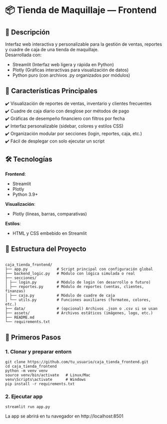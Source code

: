 # 📦 Tienda de Maquillaje — Frontend

## 🚀 Descripción  
Interfaz web interactiva y personalizable para la gestión de ventas, reportes y cuadre de caja de una tienda de maquillaje.  
Desarrollada con:

- Streamlit (Interfaz web ligera y rápida en Python)
- Plotly (Gráficas interactivas para visualización de datos)
- Python puro (con archivos .py organizados por módulos)
  
## 🌟 Características Principales

✔️ Visualización de reportes de ventas, inventario y clientes frecuentes  
✔️ Cuadre de caja diario con desglose por métodos de pago  
✔️ Gráficas de desempeño financiero con filtros por fecha  
✔️ Interfaz personalizable (sidebar, colores y estilos CSS)  
✔️ Organización modular por secciones (login, reportes, caja, etc.)  
✔️ Fácil de desplegar con solo ejecutar un script  

## 🛠️ Tecnologías

**Frontend**:
- Streamlit
- Plotly
- Python 3.9+

**Visualización**:
- Plotly (líneas, barras, comparativas)

**Estilos**:
- HTML y CSS embebido en Streamlit

## 📂 Estructura del Proyecto
```

caja_tienda_frontend/
├── app.py             # Script principal con configuración global
├── backend_logic.py   # Módulo con lógica simulada o real
├── secciones/
│ ├── login.py         # Módulo de login (en desarrollo o futuro)
│ ├── reportes.py      # Módulo de reportes (ventas, clientes, finanzas)
│ ├── caja.py          # Módulo de cuadre de caja
│ └── utils.py         # Funciones auxiliares (formateo, colores, etc.)
├── data/              # (opcional) Archivos .json o .csv si se usan 
├── assets/            # Archivos estáticos (imágenes, logo, etc.) 
├── README.md 
└── requirements.txt

```

## 🚀 Primeros Pasos

### 1. Clonar y preparar entorn
```
git clone https://github.com/tu_usuario/caja_tienda_frontend.git
cd caja_tienda_frontend
python -m venv venv
source venv/bin/activate   # Linux/Mac
venv\Scripts\activate      # Windows
pip install -r requirements.txt
```

### 2. Ejecutar app
```
streamlit run app.py
```
La app se abrirá en tu navegador en http://localhost:8501
